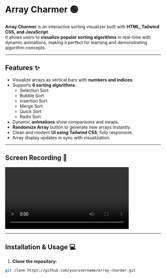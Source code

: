 # Array Charmer 🟢

**Array Charmer** is an interactive sorting visualizer built with **HTML, Tailwind CSS, and JavaScript**.  
It allows users to **visualize popular sorting algorithms** in real-time with dynamic animations, making it perfect for learning and demonstrating algorithm concepts.

---

## Features ✨

- Visualize arrays as vertical bars with **numbers and indices**.  
- Supports **6 sorting algorithms**:
  - Selection Sort
  - Bubble Sort
  - Insertion Sort
  - Merge Sort
  - Quick Sort
  - Radix Sort  
- Dynamic **animations** show comparisons and swaps.  
- **Randomize Array** button to generate new arrays instantly.  
- Clean and modern **UI using Tailwind CSS**, fully responsive.  
- Array display updates in sync with visualization.

---

## Screen Recording 📸
<video width="400" controls>
  <source src="arrayCharmer_recording.webm" type="video/webm">
  Your browser does not support the video tag.
</video>



---

## Installation & Usage 💻

1. **Clone the repository:**

```bash
git clone https://github.com/yourusername/array-charmer.git
